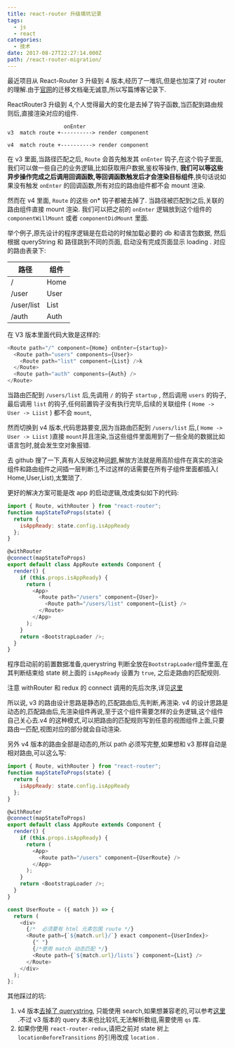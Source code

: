 ```yaml
---
title: react-router 升级填坑记录
tags:
  - js
  - react
categories:
  - 技术
date: 2017-08-27T22:27:14.000Z
path: /react-router-migration/
---
```


最近项目从 React-Router 3 升级到 4 版本,经历了一堆坑,但是也加深了对 router 的理解.由于[官网](https://github.com/ReactTraining/react-router/blob/master/packages/react-router/docs/guides/migrating.md)的迁移文档毫无诚意,所以写篇博客记录下.

ReactRouter3 升级到 4,个人觉得最大的变化是去掉了钩子函数,当匹配到路由规则后,直接渲染对应的组件.

                      onEnter
    v3  match route +----------> render component

    v4  match route +----------> render component

在 v3 里面,当路径匹配之后, `Route` 会首先触发其 `onEnter` 钩子,在这个钩子里面,我们可以做一些自己的业务逻辑,比如获取用户数据,鉴权等操作, **我们可以等这些异步操作完成之后调用回调函数,等回调函数触发后才会渲染目标组件**,换句话说如果没有触发 `onEnter` 的回调函数,所有对应的路由组件都不会 mount 渲染.

<!-- more -->

然而在 v4 里面, `Route` 的这些 on\* 钩子都被去掉了. 当路径被匹配到之后,关联的路由组件直接 mount 渲染. 我们可以把之前的 `onEnter` 逻辑放到这个组件的 `componentWillMount` 或者 `componentDidMount` 里面.

举个例子,原先设计的程序逻辑是在启动的时候加载必要的 db 和语言包数据, 然后根据 queryString 和 路径跳到不同的页面, 启动没有完成页面显示 loading . 对应的路由表录下:

| 路径       | 组件 |
| ---------- | ---- |
| /          | Home |
| /user      | User |
| /user/list | List |
| /auth      | Auth |

在 V3 版本里面代码大致是这样的:

```js
<Route path="/" component={Home} onEnter={startup}>
  <Route path="users" components={User}>
    <Route path="list" component={List} />k
  </Route>
  <Route path="auth" components={Auth} />
</Route>
```

当路由匹配到 `/users/list` 后,先调用 `/` 的钩子 `startup` , 然后调用 `users` 的钩子,最后调用 `list` 的钩子,任何前置钩子没有执行完毕,后续的关联组件 ( `Home -> User -> Liist` ) 都不会 `mount`,

然而切换到 v4 版本,代码思路要变,因为当路由匹配到 `/users/list` 后,( `Home -> User -> Liist` )直接 `mount`并且渲染,当这些组件里面用到了一些全局的数据比如语言包时,就会发生空对象报错.

去 github 搜了一下,真有人反映这种[问题](https://github.com/ReactTraining/react-router/issues/3854),解放方法就是用高阶组件在真实的渲染组件和路由组件之间插一层判断:[1](https://github.com/ReactTraining/react-router/issues/3854#issuecomment-301302953),不过这样的话需要在所有子组件里面都插入( Home,User,List),太繁琐了.

更好的解决方案可能是改 app 的启动逻辑,改成类似如下的代码:

```js
import { Route, withRouter } from "react-router";
function mapStateToProps(state) {
  return {
    isAppReady: state.config.isAppReady
  };
}

@withRouter
@connect(mapStateToProps)
export default class AppRoute extends Component {
  render() {
    if (this.props.isAppReady) {
      return (
        <App>
          <Route path="/users" component={User}>
            <Route path="/users/list" component={List} />
          </Route>
        </App>
      );
    }
    return <BootstrapLoader />;
  }
}
```

程序启动前的前置数据准备,querystring 判断全放在`BootstrapLoader`组件里面,在其判断结束给 state 树上面的 `isAppReady` 设置为 `true`, 之后走路由的匹配规则.

注意 withRouter 和 redux 的 connect 调用的先后次序,详见[这里](https://github.com/ReactTraining/react-router/blob/master/packages/react-router/docs/api/withRouter.md#important-note)

所以说, v3 的路由设计思路是静态的,匹配路由后,先判断,再渲染. v4 的设计思路是动态的,匹配路由后,先渲染组件再说,至于这个组件需要怎样的业务逻辑,这个组件自己关心去.v4 的这种模式,可以把路由的匹配规则写到任意的视图组件上面,只要路由一匹配,视图对应的部分就会自动渲染.

另外 v4 版本的路由全部是动态的,所以 path 必须写完整,如果想和 v3 那样自动是相对路由,可以这么写:

```js
import { Route, withRouter } from "react-router";
function mapStateToProps(state) {
  return {
    isAppReady: state.config.isAppReady
  };
}

@withRouter
@connect(mapStateToProps)
export default class AppRoute extends Component {
  render() {
    if (this.props.isAppReady) {
      return (
        <App>
          <Route path="/users" component={UserRoute} />
        </App>
      );
    }
    return <BootstrapLoader />;
  }
}

const UserRoute = ({ match }) => {
  return (
    <div>
      {/*  必须要有 html 元素包围 route */}
      <Route path={`${match.url}/`} exact component={UserIndex}>
        {" "}
        {/*使用 match 动态匹配 */}
        <Route path={`${match.url}/lists`} component={List} />
      </Route>
    </div>
  );
};
```

其他踩过的坑:

1.  v4 版本[去掉了 querystring](https://github.com/ReactTraining/react-router/issues/4410), 只能使用 search,如果想兼容老的,可以参考[这里](https://github.com/ReactTraining/react-router/issues/4410#issuecomment-296454485) .不过 v3 版本的 query 本来也比较坑,无法解析数组,需要使用 `qs` 库.
2.  如果你使用 `react-router-redux`,请把之前对 state 树上 `locationBeforeTransitions` 的引用改成 `location` .
